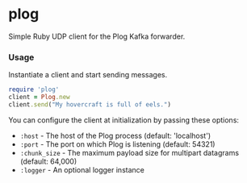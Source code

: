 # plog

Simple Ruby UDP client for the Plog Kafka forwarder.

### Usage

Instantiate a client and start sending messages.

```ruby
require 'plog'
client = Plog.new
client.send("My hovercraft is full of eels.")
```

You can configure the client at initialization by passing these options:

* `:host` - The host of the Plog process (default: 'localhost')
* `:port` - The port on which Plog is listening (default: 54321)
* `:chunk_size` - The maximum payload size for multipart datagrams (default: 64,000)
* `:logger` - An optional logger instance
